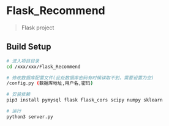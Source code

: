 # Flask_Recommend

> Flask project

## Build Setup

``` bash
# 进入项目目录
cd /xxx/xxx/Flask_Recommend

# 修改数据库配置文件(此处数据库密码有时候读取不到，需要设置为空)
/config.py (数据库地址,用户名,密码)

# 安装依赖
pip3 install pymysql flask flask_cors scipy numpy sklearn 

# 运行
python3 server.py


```
